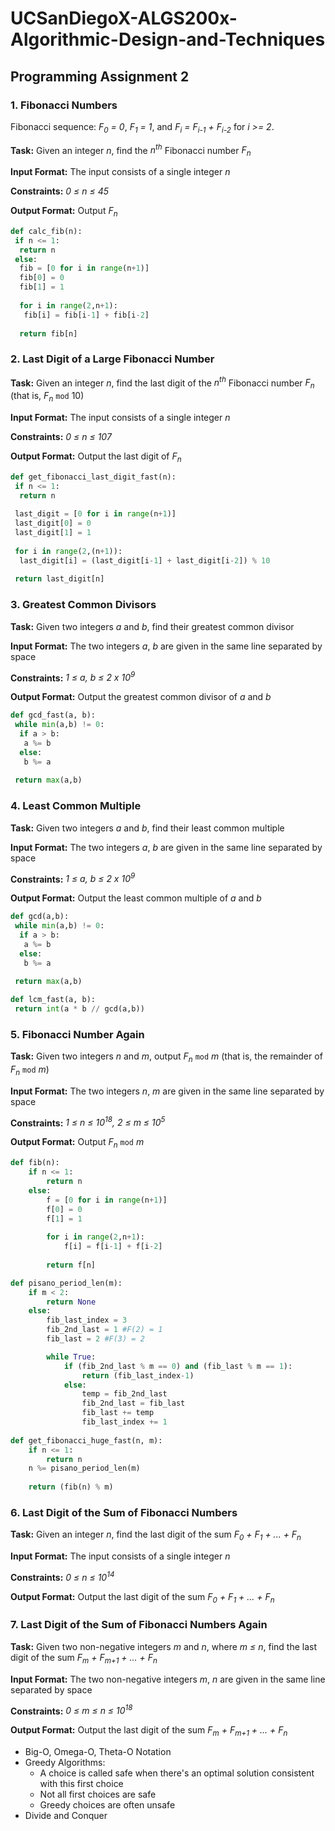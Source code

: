 # UCSanDiegoX-ALGS200x-Algorithmic-Design-and-Techniques

## Programming Assignment 2
### 1. Fibonacci Numbers
Fibonacci sequence: *F<sub>0</sub> = 0*, *F<sub>1</sub> = 1*, and *F<sub>i</sub> = F<sub>i-1</sub> + F<sub>i-2</sub>* for *i >= 2*.

**Task:** Given an integer *n*, find the *n<sup>th</sup>* Fibonacci number *F<sub>n</sub>*

**Input Format:** The input consists of a single integer *n*

**Constraints:** *0 ≤ n ≤ 45*

**Output Format:** Output *F<sub>n</sub>*

```python
def calc_fib(n):
 if n <= 1:
  return n
 else:
  fib = [0 for i in range(n+1)]
  fib[0] = 0
  fib[1] = 1
  
  for i in range(2,n+1):
   fib[i] = fib[i-1] + fib[i-2]
  
  return fib[n]
```

### 2. Last Digit of a Large Fibonacci Number
**Task:** Given an integer *n*, find the last digit of the *n<sup>th</sup>* Fibonacci number *F<sub>n</sub>* (that is, *F<sub>n</sub>* `mod` 10)

**Input Format:** The input consists of a single integer *n*

**Constraints:** *0 ≤ n ≤ 107*

**Output Format:** Output the last digit of *F<sub>n</sub>*

```python
def get_fibonacci_last_digit_fast(n):
 if n <= 1:
  return n
 
 last_digit = [0 for i in range(n+1)]
 last_digit[0] = 0
 last_digit[1] = 1
 
 for i in range(2,(n+1)):
  last_digit[i] = (last_digit[i-1] + last_digit[i-2]) % 10
  
 return last_digit[n]
```

### 3. Greatest Common Divisors
**Task:** Given two integers *a* and *b*, find their greatest common divisor

**Input Format:** The two integers *a*, *b* are given in the same line separated by space

**Constraints:** *1 ≤ a, b ≤ 2 x 10<sup>9</sup>*

**Output Format:** Output the greatest common divisor of *a* and *b*

```python
def gcd_fast(a, b):
 while min(a,b) != 0:
  if a > b:
   a %= b
  else:
   b %= a
 
 return max(a,b)
```

### 4. Least Common Multiple
**Task:** Given two integers *a* and *b*, find their least common multiple

**Input Format:** The two integers *a*, *b* are given in the same line separated by space

**Constraints:** *1 ≤ a, b ≤ 2 x 10<sup>9</sup>*

**Output Format:** Output the least common multiple of *a* and *b*

```python
def gcd(a,b):
 while min(a,b) != 0:
  if a > b:
   a %= b
  else:
   b %= a
 
 return max(a,b)

def lcm_fast(a, b):
 return int(a * b // gcd(a,b))
```

### 5. Fibonacci Number Again
**Task:** Given two integers *n* and *m*, output *F<sub>n</sub>* `mod` *m* (that is, the remainder of *F<sub>n</sub>* `mod` *m*)

**Input Format:** The two integers *n*, *m* are given in the same line separated by space

**Constraints:** *1 ≤ n ≤ 10<sup>18</sup>, 2 ≤ m ≤ 10<sup>5</sup>*

**Output Format:** Output *F<sub>n</sub>* `mod` *m*

```python
def fib(n):
    if n <= 1:
        return n
    else:
        f = [0 for i in range(n+1)]
        f[0] = 0
        f[1] = 1
        
        for i in range(2,n+1):
            f[i] = f[i-1] + f[i-2]
        
        return f[n] 

def pisano_period_len(m):
    if m < 2:
        return None
    else:
        fib_last_index = 3
        fib_2nd_last = 1 #F(2) = 1
        fib_last = 2 #F(3) = 2

        while True:
            if (fib_2nd_last % m == 0) and (fib_last % m == 1):
                return (fib_last_index-1)
            else:
                temp = fib_2nd_last
                fib_2nd_last = fib_last
                fib_last += temp
                fib_last_index += 1
                
def get_fibonacci_huge_fast(n, m):
    if n <= 1:
        return n
    n %= pisano_period_len(m)
    
    return (fib(n) % m)
```

### 6. Last Digit of the Sum of Fibonacci Numbers
**Task:** Given an integer *n*, find the last digit of the sum *F<sub>0</sub> + F<sub>1</sub> + ... + F<sub>n</sub>*

**Input Format:** The input consists of a single integer *n*

**Constraints:** *0 ≤ n ≤ 10<sup>14</sup>*

**Output Format:** Output the last digit of the sum *F<sub>0</sub> + F<sub>1</sub> + ... + F<sub>n</sub>*

### 7. Last Digit of the Sum of Fibonacci Numbers Again
**Task:** Given two non-negative integers *m* and *n*, where *m ≤ n*, find the last digit of the sum *F<sub>m</sub> + F<sub>m+1</sub> + ... + F<sub>n</sub>*

**Input Format:** The two non-negative integers *m*, *n* are given in the same line separated by space

**Constraints:** *0 ≤ m ≤ n ≤ 10<sup>18</sup>*

**Output Format:** Output the last digit of the sum *F<sub>m</sub> + F<sub>m+1</sub> + ... + F<sub>n</sub>*

- Big-O, Omega-O, Theta-O Notation
- Greedy Algorithms:
  - A choice is called safe when there's an optimal solution consistent with this first choice
  - Not all first choices are safe
  - Greedy choices are often unsafe
- Divide and Conquer
